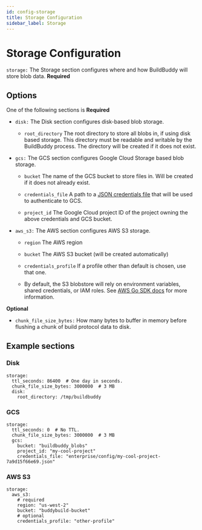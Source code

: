 ```yaml
---
id: config-storage
title: Storage Configuration
sidebar_label: Storage
---
```


# Storage Configuration

`storage:` The Storage section configures where and how BuildBuddy will store blob data. **Required**

## Options

One of the following sections is **Required**

- `disk:` The Disk section configures disk-based blob storage.

  - `root_directory` The root directory to store all blobs in, if using disk based storage. This directory must be readable and writable by the BuildBuddy process. The directory will be created if it does not exist.

- `gcs:` The GCS section configures Google Cloud Storage based blob storage.

  - `bucket` The name of the GCS bucket to store files in. Will be created if it does not already exist.

  - `credentials_file` A path to a [JSON credentials file](https://cloud.google.com/docs/authentication/getting-started) that will be used to authenticate to GCS.

  - `project_id` The Google Cloud project ID of the project owning the above credentials and GCS bucket.

- `aws_s3:` The AWS section configures AWS S3 storage.

  - `region` The AWS region

  - `bucket` The AWS S3 bucket (will be created automatically)

  - `credentials_profile` If a profile other than default is chosen, use that one.

  - By default, the S3 blobstore will rely on environment variables, shared credentials, or IAM roles. See [AWS Go SDK docs](https://docs.aws.amazon.com/sdk-for-go/v1/developer-guide/configuring-sdk.html#specifying-credentials) for more information.

**Optional**

- `chunk_file_size_bytes:` How many bytes to buffer in memory before flushing a chunk of build protocol data to disk.

## Example sections

### Disk

```
storage:
  ttl_seconds: 86400  # One day in seconds.
  chunk_file_size_bytes: 3000000  # 3 MB
  disk:
    root_directory: /tmp/buildbuddy
```

### GCS

```
storage:
  ttl_seconds: 0  # No TTL.
  chunk_file_size_bytes: 3000000  # 3 MB
  gcs:
    bucket: "buildbuddy_blobs"
    project_id: "my-cool-project"
    credentials_file: "enterprise/config/my-cool-project-7a9d15f66e69.json"
```

### AWS S3

```
storage:
  aws_s3:
    # required
    region: "us-west-2"
    bucket: "buddybuild-bucket"
    # optional
    credentials_profile: "other-profile"
```
